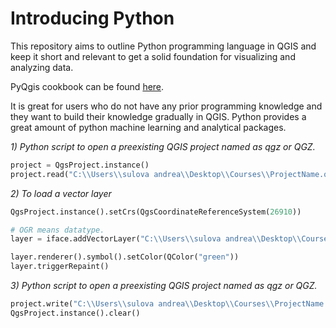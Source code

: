# Introducing Python

This repository aims to outline Python programming language in QGIS and keep it short and relevant to get a solid foundation for visualizing and analyzing data.

PyQgis cookbook can be found [here](https://docs.qgis.org/testing/en/docs/pyqgis_developer_cookbook/).

It is great for users who do not have any prior programming knowledge and they want to build their knowledge gradually in QGIS. Python provides a great amount of python machine learning and analytical packages.

*1) Python script to open a preexisting QGIS project named as qgz or QGZ.*
```python
project = QgsProject.instance()
project.read("C:\\Users\\sulova andrea\\Desktop\\Courses\\ProjectName.qgz")

```

*2) To load a vector layer*
```python
QgsProject.instance().setCrs(QgsCoordinateReferenceSystem(26910))

# OGR means datatype. 
layer = iface.addVectorLayer("C:\\Users\\sulova andrea\\Desktop\\Courses\\ROAD.shp","Roads","ogr")

layer.renderer().symbol().setColor(QColor("green"))
layer.triggerRepaint()
```

*3) Python script to open a preexisting QGIS project named as qgz or QGZ.*
```python
project.write("C:\\Users\\sulova andrea\\Desktop\\Courses\\ProjectName.qgz")
QgsProject.instance().clear()

```
